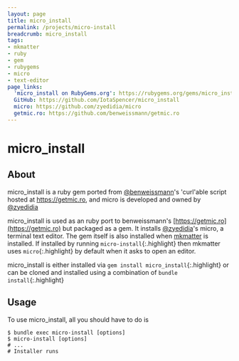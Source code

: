 ```yaml
---
layout: page
title: micro_install
permalink: /projects/micro-install
breadcrumb: micro_install
tags:
- mkmatter
- ruby
- gem
- rubygems
- micro
- text-editor
page_links:
  'micro_install on RubyGems.org': https://rubygems.org/gems/micro_install
  GitHub: https://github.com/IotaSpencer/micro_install
  micro: https://github.com/zyedidia/micro
  getmic.ro: https://github.com/benweissmann/getmic.ro
---
```

# micro_install

## About

micro_install is a ruby gem ported from [@benweissmann](https://github.com/benweissmann)'s 'curl'able script hosted at https://getmic.ro, and micro is developed and owned by [@zyedidia](https://github.com/zyedidia)

micro_install is used as an ruby port to benweissmann's [https://getmic.ro](https://getmic.ro) but packaged as a gem.
It installs [@zyedidia](https://github.com/zyedidia)'s micro, a terminal text editor.
The gem itself is also installed when [mkmatter](https://iotaspencer.me/projects/mkmatter) is installed.
If installed by running `micro-install`{:.highlight} then mkmatter uses `micro`{:.highlight} by default when it asks to open an editor.

micro_install is either installed via `gem install micro_install`{:.highlight} or can be cloned
 and installed using a combination of `bundle install`{:.highlight}

## Usage

To use micro_install, all you should have to do is

```shell
$ bundle exec micro-install [options]
$ micro-install [options]
# ...
# Installer runs
```